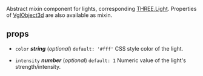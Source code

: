Abstract mixin component for lights, corresponding [THREE.Light](https://threejs.org/docs/index.html#api/lights/Light). Properties of [VglObject3d](vgl-object3d) are also available as mixin. 



## props 
- `color` ***string*** (*optional*) `default: '#fff'` 
CSS style color of the light. 

- `intensity` ***number*** (*optional*) `default: 1` 
Numeric value of the light's strength/intensity. 



